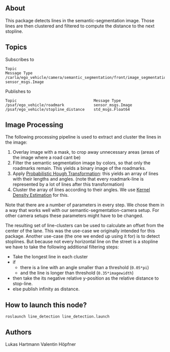 ## About
This package detects lines in the semantic-segmentation image. Those lines are then clustered and filtered to compute the distance to the next stopline. 

## Topics
Subscribes to
```
Topic                                                                      Message Type
/carla/ego_vehicle/camera/semantic_segmentation/front/image_segmentation   sensor_msgs.Image

```

Publishes to
```
Topic                                  Message Type
/psaf/ego_vehicle/roadmark             sensor_msgs.Image
/psaf/ego_vehicle/stopline_distance    std_msgs.Float64

```

## Image Processing
The following processing pipeline is used to extract and cluster the lines in the image:

1. Overlay image with a mask, to crop away unnecessary areas (areas of the image where a road cant be)
2. Filter the semantic segmentation image by colors, so that only the roadmarks remain. This yields a binary image of the roadmarks.
3. Apply [Probabilistic Hough Transformation](https://opencv-python-tutroals.readthedocs.io/en/latest/py_tutorials/py_imgproc/py_houghlines/py_houghlines.html): this yields an array of lines with their lengths and angles. (note that every roadmark-line is represented by a lot of lines after this transformation)
4. Cluster the array of lines according to their angles. We use [Kernel Density Estimation](https://en.wikipedia.org/wiki/Kernel_density_estimation) for this.

Note that there are a number of parameters in every step. We chose them in a way that works well with our semantic-segmentation-camera setup. For other camera setups these parameters might have to be changed. 

The resulting set of line-clusters can be used to calculate an offset from the center of the lane. This was the use-case we originally intended for this package. Another use-case (the one we ended up using it for) is to detect stoplines. But because not every horizontal line on the street is a stopline we have to take the following additional filtering steps: 

* Take the longest line in each cluster
* if 
    * there is a line with an angle smaller than a threshold (```0.05*pi```)
    * and the line is longer than threshold (```0.35*imagewidth```) 
* then take the its negative relative y-position as the relative distance to stop-line. 
* else publish infinity as distance.



## How to launch this node?
```shell
roslaunch line_detection line_detection.launch
```

## Authors
Lukas Hartmann
Valentin Höpfner
